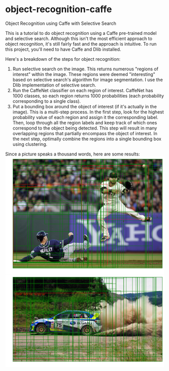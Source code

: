 # object-recognition-caffe
Object Recognition using Caffe with Selective Search

This is a tutorial to do object recognition using a Caffe pre-trained model and selective search. Although this isn't the most efficient approach to object recognition, it's still fairly fast and the approach is intuitive. To run this project, you'll need to have Caffe and Dlib installed.

Here's a breakdown of the steps for object recognition:  
1. Run selective search on the image. This returns numerous "regions of interest" within the image. These regions were deemed "interesting" based on selective search's algorithm for image segmentation. I use the Dlib implementation of selective search.  
2. Run the CaffeNet classifier on each region of interest. CaffeNet has 1000 classes, so each region returns 1000 probabilities (each probability corresponding to a single class).   
3. Put a bounding box around the object of interest (if it's actually in the image). This is a multi-step process. In the first step, look for the highest probability value of each region and assign it the corresponding label. Then, loop through all the region labels and keep track of which ones correspond to the object being detected. This step will result in many overlapping regions that partially encompass the object of interest. In the next step, optimally combine the regions into a single bounding box using clustering.  

Since a picture speaks a thousand words, here are some results:  
<img src="giants_result.jpg"/>  
<img src="subaru_result.jpg"/>
